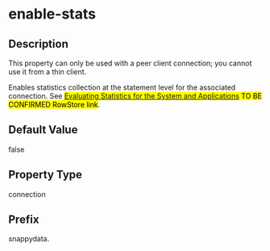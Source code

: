 # enable-stats

## Description

This property can only be used with a peer client connection; you cannot use it from a thin client.

Enables statistics collection at the statement level for the associated connection. See <mark>[Evaluating Statistics for the System and Applications](http://rowstore.docs.snappydata.io/docs/manage_guide/Topics/system_performance.html#concept_D5B2E50F69C54537BBFAA73E2AAEC3DA) TO BE CONFIRMED RowStore link</mark>.

## Default Value

false

## Property Type

connection

## Prefix

snappydata.
